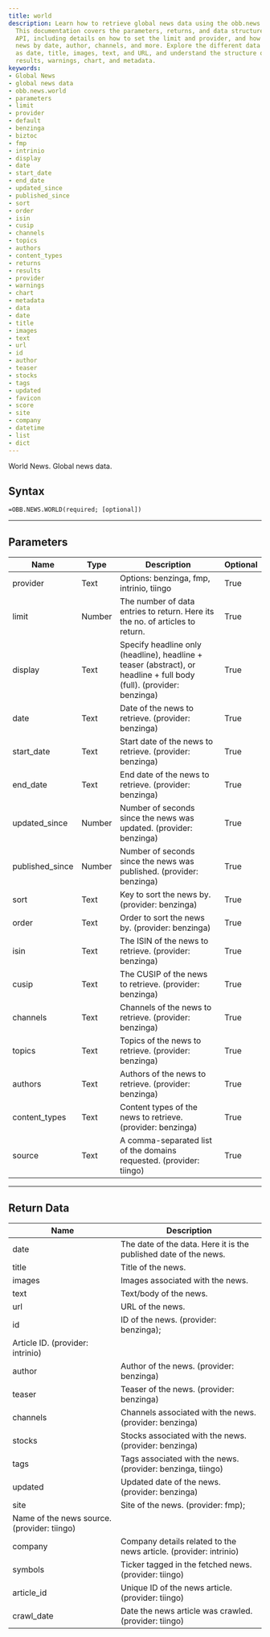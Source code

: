 ```yaml
---
title: world
description: Learn how to retrieve global news data using the obb.news.world API.
  This documentation covers the parameters, returns, and data structures used in the
  API, including details on how to set the limit and provider, and how to filter the
  news by date, author, channels, and more. Explore the different data fields such
  as date, title, images, text, and URL, and understand the structure of the returned
  results, warnings, chart, and metadata.
keywords: 
- Global News
- global news data
- obb.news.world
- parameters
- limit
- provider
- default
- benzinga
- biztoc
- fmp
- intrinio
- display
- date
- start_date
- end_date
- updated_since
- published_since
- sort
- order
- isin
- cusip
- channels
- topics
- authors
- content_types
- returns
- results
- provider
- warnings
- chart
- metadata
- data
- date
- title
- images
- text
- url
- id
- author
- teaser
- stocks
- tags
- updated
- favicon
- score
- site
- company
- datetime
- list
- dict
---
```


<!-- markdownlint-disable MD041 -->

World News. Global news data.

## Syntax

```excel wordwrap
=OBB.NEWS.WORLD(required; [optional])
```

---

## Parameters

| Name | Type | Description | Optional |
| ---- | ---- | ----------- | -------- |
| provider | Text | Options: benzinga, fmp, intrinio, tiingo | True |
| limit | Number | The number of data entries to return. Here its the no. of articles to return. | True |
| display | Text | Specify headline only (headline), headline + teaser (abstract), or headline + full body (full). (provider: benzinga) | True |
| date | Text | Date of the news to retrieve. (provider: benzinga) | True |
| start_date | Text | Start date of the news to retrieve. (provider: benzinga) | True |
| end_date | Text | End date of the news to retrieve. (provider: benzinga) | True |
| updated_since | Number | Number of seconds since the news was updated. (provider: benzinga) | True |
| published_since | Number | Number of seconds since the news was published. (provider: benzinga) | True |
| sort | Text | Key to sort the news by. (provider: benzinga) | True |
| order | Text | Order to sort the news by. (provider: benzinga) | True |
| isin | Text | The ISIN of the news to retrieve. (provider: benzinga) | True |
| cusip | Text | The CUSIP of the news to retrieve. (provider: benzinga) | True |
| channels | Text | Channels of the news to retrieve. (provider: benzinga) | True |
| topics | Text | Topics of the news to retrieve. (provider: benzinga) | True |
| authors | Text | Authors of the news to retrieve. (provider: benzinga) | True |
| content_types | Text | Content types of the news to retrieve. (provider: benzinga) | True |
| source | Text | A comma-separated list of the domains requested. (provider: tiingo) | True |

---

## Return Data

| Name | Description |
| ---- | ----------- |
| date | The date of the data. Here it is the published date of the news.  |
| title | Title of the news.  |
| images | Images associated with the news.  |
| text | Text/body of the news.  |
| url | URL of the news.  |
| id | ID of the news. (provider: benzinga);
    Article ID. (provider: intrinio) |
| author | Author of the news. (provider: benzinga) |
| teaser | Teaser of the news. (provider: benzinga) |
| channels | Channels associated with the news. (provider: benzinga) |
| stocks | Stocks associated with the news. (provider: benzinga) |
| tags | Tags associated with the news. (provider: benzinga, tiingo) |
| updated | Updated date of the news. (provider: benzinga) |
| site | Site of the news. (provider: fmp);
    Name of the news source. (provider: tiingo) |
| company | Company details related to the news article. (provider: intrinio) |
| symbols | Ticker tagged in the fetched news. (provider: tiingo) |
| article_id | Unique ID of the news article. (provider: tiingo) |
| crawl_date | Date the news article was crawled. (provider: tiingo) |
